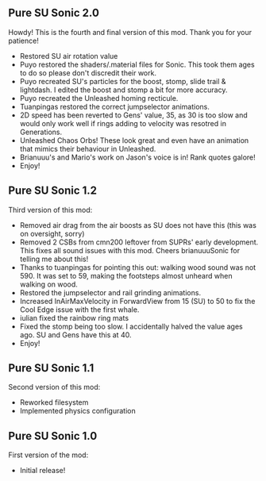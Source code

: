 ## Pure SU Sonic 2.0
Howdy! This is the fourth and final version of this mod. Thank you for your patience!
- Restored SU air rotation value
- Puyo restored the shaders/.material files for Sonic. This took them ages to do so please don't discredit their work.
- Puyo recreated SU's particles for the boost, stomp, slide trail & lightdash. I edited the boost and stomp a bit for more accuracy.
- Puyo recreated the Unleashed homing recticule.
- Tuanpingas restored the correct jumpselector animations.
- 2D speed has been reverted to Gens' value, 35, as 30 is too slow and would only work well if rings adding to velocity was resotred in Generations.
- Unleashed Chaos Orbs! These look great and even have an animation that mimics their behaviour in Unleashed.
- Brianuuu's and Mario's work on Jason's voice is in! Rank quotes galore!
- Enjoy!

## Pure SU Sonic 1.2
Third version of this mod:
- Removed air drag from the air boosts as SU does not have this (this was on oversight, sorry)
- Removed 2 CSBs from cmn200 leftover from SUPRs' early development. This fixes all sound issues with this mod. Cheers brianuuuSonic for telling me about this!
- Thanks to tuanpingas for pointing this out: walking wood sound was not 590. It was set to 59, making the footsteps almost unheard when walking on wood.
- Restored the jumpselector and rail grinding animations.
- Increased InAirMaxVelocity in ForwardView from 15 (SU) to 50 to fix the Cool Edge issue with the first whale.
- iulian fixed the rainbow ring mats
- Fixed the stomp being too slow. I accidentally halved the value ages ago. SU and Gens have this at 40.
- Enjoy!

## Pure SU Sonic 1.1
Second version of this mod:
- Reworked filesystem
- Implemented physics configuration

## Pure SU Sonic 1.0
First version of the mod:
- Initial release!
